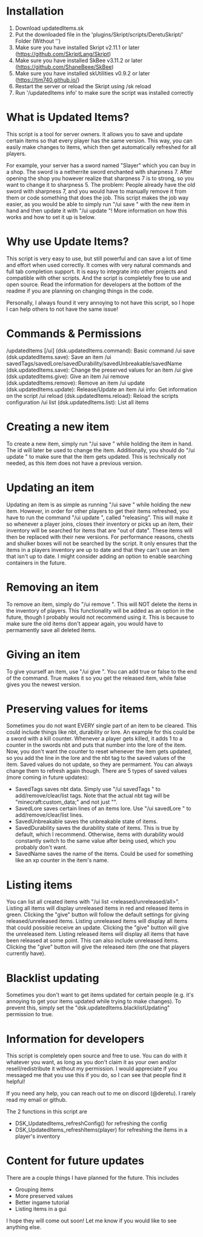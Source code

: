 
# Installation

1. Download updatedItems.sk
2. Put the downloaded file in the 'plugins/Skript/scripts/DeretuSkript/' Folder (Without '')
3. Make sure you have installed Skript v2.11.1 or later (https://github.com/SkriptLang/Skript)
4. Make sure you have installed SkBee v3.11.2 or later (https://github.com/ShaneBeee/SkBee)
5. Make sure you have installed skUtilities v0.9.2 or later (https://tim740.github.io/)
6. Restart the server or reload the Skript using /sk reload
7. Run '/updatedItems info' to make sure the script was installed correctly


# What is Updated Items?

This script is a tool for server owners. It allows you to save and update certain items so that every player has the same version. This way, you can easily make changes to items, which then get automatically refreshed for all players.

For example, your server has a sword named "Slayer" which you can buy in a shop. The sword is a netherrite sword enchanted with sharpness 7.
After opening the shop you however realize that sharpness 7 is to strong, so you want to change it to sharpness 5. The problem: People already have the old sword with sharpness 7, and you would have to manually remove it from them or code something that does the job.
This script makes the job way easier, as you would be able to simply run "/ui save <id>" with the new item in hand and then update it with "/ui update <id>"!
More information on how this works and how to set it up is below.


# Why use Update Items?

This script is very easy to use, but still powerful and can save a lot of time and effort when used correctly.
It comes with very natural commands and full tab completion support.
It is easy to integrate into other projects and compatible with other scripts.
And the script is completely free to use and open source. Read the information for developers at the bottom of the readme if you are planning on changing things in the code.

Personally, I always found it very annoying to not have this script, so I hope I can help others to not have the same issue!


# Commands & Permissions

/updatedItems [/ui] (dsk.updatedItems.command): Basic command
/ui save (dsk.updatedItems.save): Save an item
/ui savedTags/savedLore/savedDurability/savedUnbreakable/savedName (dsk.updatedItems.save): Change the preserved values for an item
/ui give (dsk.updatedItems.give): Give an item
/ui remove (dsk.updatedItems.remove): Remove an item
/ui update (dsk.updatedItems.update): Release/Update an item
/ui info: Get information on the script
/ui reload (dsk.updatedItems.reload): Reload the scripts configuration
/ui list (dsk.updatedItems.list): List all items


# Creating a new item

To create a new item, simply run "/ui save <id>" while holding the item in hand. The id will later be used to change the item.
Additionally, you should do "/ui update <id>" to make sure that the item gets updated. This is technically not needed, as this item does not have a previous version.


# Updating an item

Updating an item is as simple as running "/ui save <id>" while holding the new item.
However, in order for other players to get their items refreshed, you have to run the command "/ui update <id>", called "releasing". This will make it so whenever a player joins, closes their inventory or picks up an item, their inventory will be searched for items that are "out of date". These items will then be replaced with their new versions.
For performance reasons, chests and shulker boxes will not be searched by the script. It only ensures that the items in a players inventory are up to date and that they can't use an item that isn't up to date. I might consider adding an option to enable searching containers in the future.


# Removing an item

To remove an item, simply do "/ui remove <id>". This will NOT delete the items in the inventory of players.
This functionality will be added as an option in the future, though I probably would not recommend using it. This is because to make sure the old items don't appear again, you would have to permamently save all deleted items.


# Giving an item

To give yourself an item, use "/ui give <id>". You can add true or false to the end of the command. True makes it so you get the released item, while false gives you the newest version.


# Preserving values for items

Sometimes you do not want EVERY single part of an item to be cleared. This could include things like nbt, durability or lore.
An example for this could be a sword with a kill counter. Whenever a player gets killed, it adds 1 to a counter in the swords nbt and puts that number into the lore of the item. Now, you don't want the counter to reset whenever the item gets updated, so you add the line in the lore and the nbt tag to the saved values of the item.
Saved values do not update, so they are permament. You can always change them to refresh again though.
There are 5 types of saved values (more coming in future updates):
 - SavedTags saves nbt data. Simply use "/ui savedTags <id> <action>" to add/remove/clear/list tags. Note that the actual nbt tag will be "minecraft:custom_data;<your tag>" and not just "<your tag>".
 - SavedLore saves certain lines of an items lore. Use "/ui savedLore <id> <action>" to add/remove/clear/list lines.
 - SavedUnbreakable saves the unbreakable state of items.
 - SavedDurability saves the durability state of items. This is true by default, which I recommend. Otherwise, items with durability would constantly switch to the same value after being used, which you probably don't want.
 - SavedName saves the name of the items. Could be used for something like an xp counter in the item's name.


# Listing items

You can list all created items with "/ui list <released/unreleased/all>". 
Listing all items will display unreleased items in red and released items in green. Clicking the "give" button will follow the default settings for giving released/unreleased items.
Listing unreleased items will display all items that could possible receive an update. Clicking the "give" button will give the unreleased item.
Listing released items will display all items that have been released at some point. This can also include unreleased items. Clicking the "give" button will give the released item (the one that players currently have).


# Blacklist updating

Sometimes you don't want to get items updated for certain people (e.g. it's annoying to get your items updated while trying to make changes). To prevent this, simply set the "dsk.updatedItems.blacklistUpdating" permission to true.


# Information for developers

This script is completely open source and free to use. You can do with it whatever you want, as long as you don't claim it as your own and/or resell/redistribute it without my permission.
I would appreciate if you messaged me that you use this if you do, so I can see that people find it helpful!

If you need any help, you can reach out to me on discord (@deretu). I rarely read my email or github.

The 2 functions in this script are
 - DSK_UpdatedItems_refreshConfig() for refreshing the config
 - DSK_UpdatedItems_refreshItems(player) for refreshing the items in a player's inventory


# Content for future updates

There are a couple things I have planned for the future. This includes
 - Grouping items
 - More preserved values
 - Better ingame tutorial
 - Listing items in a gui

I hope they will come out soon! Let me know if you would like to see anything else.